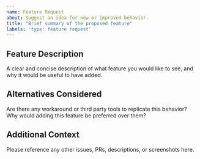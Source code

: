 ```yaml
---
name: Feature Request
about: Suggest an idea for new or improved behavior.
title: "Brief summary of the proposed feature"
labels: 'type: feature request'
---
```


<!--

Thanks for stopping by to let us know something could be better!

Please run down the following list and make sure you've tried the usual "quick fixes":

  - Search the issues already opened: https://github.com/GoogleCloudPlatform/cloud-sql-nodejs-connector/issues
  - Check for answers on StackOverflow: https://stackoverflow.com/questions/tagged/google-cloud-sql

If you are still having issues, please include as much information as possible:

-->

## Feature Description

A clear and concise description of what feature you would like to see, and why it would be useful to have added.

## Alternatives Considered

Are there any workaround or third party tools to replicate this behavior? Why would adding this feature be preferred over them?

## Additional Context

Please reference any other issues, PRs, descriptions, or screenshots here.
